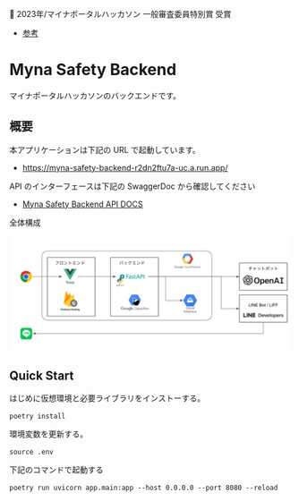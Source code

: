 🏅 2023年/マイナポータルハッカソン 一般審査委員特別賞 受賞
- [参考](https://www.digital.go.jp/policies/myna_portal/hackathon/)

# Myna Safety Backend

マイナポータルハッカソンのバックエンドです。

## 概要

本アプリケーションは下記の URL で起動しています。

- https://myna-safety-backend-r2dn2ftu7a-uc.a.run.app/

API のインターフェースは下記の SwaggerDoc から確認してください

- [Myna Safety Backend API DOCS](https://myna-safety-backend-r2dn2ftu7a-uc.a.run.app/docs)

全体構成

![全体構成](docs/architecture.png)

## Quick Start

はじめに仮想環境と必要ライブラリをインストーする。

```sh:
poetry install
```

環境変数を更新する。

```sh:
source .env
```

下記のコマンドで起動する

```sh:
poetry run uvicorn app.main:app --host 0.0.0.0 --port 8080 --reload
```

